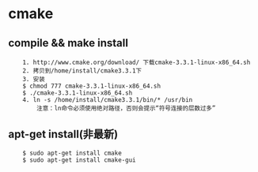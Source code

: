 cmake
=====================================================		

compile && make install
-----------------------------------------------------
		1. http://www.cmake.org/download/ 下载cmake-3.3.1-linux-x86_64.sh
		2. 拷贝到/home/install/cmake3.3.1下
		3. 安装 
		$ chmod 777 cmake-3.3.1-linux-x86_64.sh
		$ ./cmake-3.3.1-linux-x86_64.sh
		4. ln -s /home/install/cmake3.3.1/bin/* /usr/bin
			注意：ln命令必须使用绝对路径，否则会提示“符号连接的层数过多”
		
apt-get install(非最新)		
----------------------------------------------------		
		$ sudo apt-get install cmake
		$ sudo apt-get install cmake-gui

